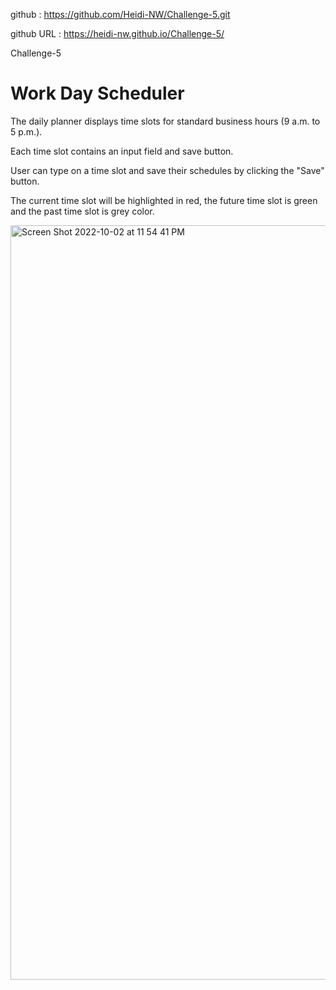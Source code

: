 github : https://github.com/Heidi-NW/Challenge-5.git

github URL : https://heidi-nw.github.io/Challenge-5/

Challenge-5

# Work Day Scheduler 

The daily planner displays time slots for standard business hours (9 a.m. to 5 p.m.).

Each time slot contains an input field and save button.

User can type on a time slot and save their schedules by clicking the "Save" button.

The current time slot will be highlighted in red, the future time slot is green and the past time slot is grey color.

<img width="1207" alt="Screen Shot 2022-10-02 at 11 54 41 PM" src="https://user-images.githubusercontent.com/108437457/193498868-ba9aac76-993d-4c1a-88ef-2c57446d0175.png">
